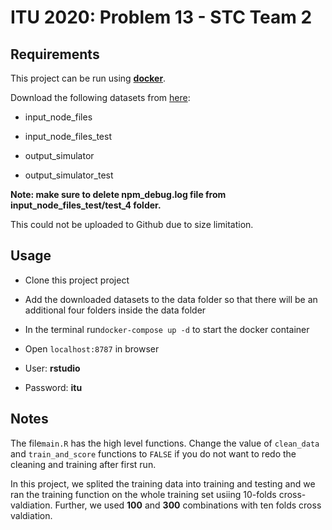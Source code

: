 # ITU 2020: Problem 13 - STC Team 2

## Requirements

This project can be run using [**docker**](https://www.docker.com/products/docker-desktop). 

Download the following datasets from [here](https://zenodo.org/record/4059189#.X6ODSdtRVZM):

- input_node_files

- input_node_files_test

- output_simulator

- output_simulator_test

**Note: make sure to delete npm_debug.log file from input_node_files_test/test_4 folder.**

This could not be uploaded to Github due to size limitation. 

## Usage

- Clone this project project 

- Add the downloaded datasets to the data folder so that there will be an additional four folders inside the data folder 

- In the terminal run`docker-compose up -d` to start the docker container

- Open `localhost:8787` in browser

- User: **rstudio**

- Password: **itu**

## Notes

The file`main.R`  has the high level functions. Change the value of `clean_data` and `train_and_score` functions to `FALSE` if you do not want to redo the cleaning and training after first run. 

In this project, we splited the training data into training and testing and we ran the training function on the whole training set usiing 10-folds cross-valdiation. Further, we used **100** and **300** combinations with ten folds cross valdiation. 






